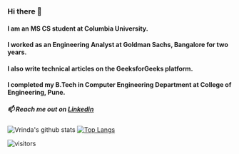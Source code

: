 ### Hi there 👋  
#### I am an MS CS student at Columbia University. 
#### I worked as an Engineering Analyst at Goldman Sachs, Bangalore for two years. 
#### I also write technical articles on the GeeksforGeeks platform.
#### I completed my B.Tech in Computer Engineering Department at College of Engineering, Pune.
##### 📫 Reach me out on [Linkedin](linkedin.com/in/vrinda-ahuja-01960216b)

![Vrinda's github stats](https://github-readme-stats-sigma-five.vercel.app/api?username=vrii14&show_icons=true&theme=radical) [![Top Langs](https://github-readme-stats-sigma-five.vercel.app/api/top-langs/?username=vrii14&&hide=scss,prolog&&langs_count=8&layout=compact&show_icons=true&theme=radical)](https://github.com/vrii14/github-readme-stats)


![visitors](https://visitor-badge.laobi.icu/badge?page_id=vrii14.vrii14)
